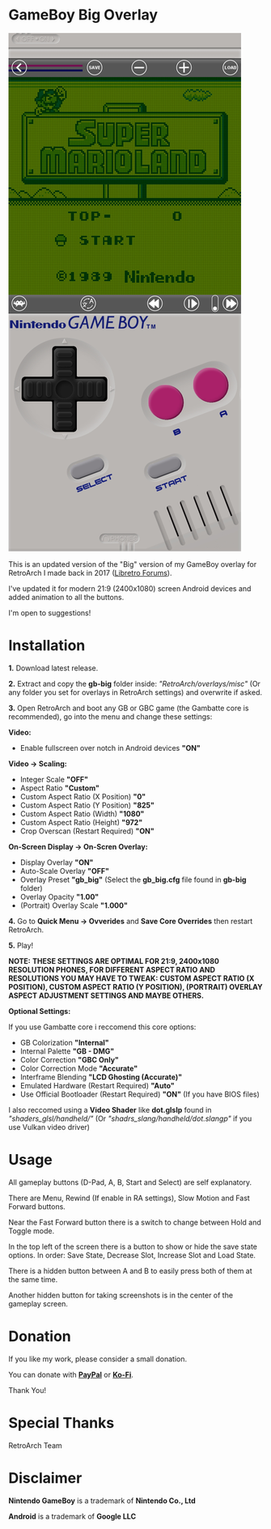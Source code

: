 # GameBoy Big Overlay

![My Image](ow.jpg)

This is an updated version of the "Big" version of my GameBoy overlay for RetroArch I made back in 2017 (<a href="https://forums.libretro.com/t/gameboy-touch-overlay/12469">Libretro Forums</a>).

I've updated it for modern 21:9 (2400x1080) screen Android devices and added animation to all the buttons.

I'm open to suggestions!

# Installation

<b>1.</b> Download latest release.

<b>2.</b> Extract and copy the <b>gb-big</b> folder inside: 
<i>"RetroArch/overlays/misc"</i> (Or any folder you set for overlays in RetroArch settings) and overwrite if asked.

<b>3.</b> Open RetroArch and boot any GB or GBC game (the Gambatte core is recommended), go into the menu and change these settings:

<b>Video:</b>
- Enable fullscreen over notch in Android devices <b>"ON"</b>

<b>Video -> Scaling:</b>
- Integer Scale <b>"OFF"</b>
- Aspect Ratio <b>"Custom"</b>
- Custom Aspect Ratio (X Position) <b>"0"</b>
- Custom Aspect Ratio (Y Position) <b>"825"</b>
- Custom Aspect Ratio (Width) <b>"1080"</b>
- Custom Aspect Ratio (Height) <b>"972"</b>
- Crop Overscan (Restart Required) <b>"ON"</b>

<b>On-Screen Display -> On-Scren Overlay:</b>
- Display Overlay <b>"ON"</b>
- Auto-Scale Overlay <b>"OFF"</b>
- Overlay Preset <b>"gb_big"</b> (Select the <b>gb_big.cfg</b> file found in <b>gb-big</b> folder)
- Overlay Opacity <b>"1.00"</b>
- (Portrait) Overlay Scale <b>"1.000"</b>
  
<b>4.</b> Go to <b>Quick Menu -> Ovverides</b> and <b>Save Core Overrides</b> then restart RetroArch.
 
<b>5.</b> Play!

<b>NOTE:</b>
<b>THESE SETTINGS ARE OPTIMAL FOR 21:9, 2400x1080 RESOLUTION PHONES, FOR DIFFERENT ASPECT RATIO AND RESOLUTIONS YOU MAY HAVE TO TWEAK: CUSTOM ASPECT RATIO (X POSITION), CUSTOM ASPECT RATIO (Y POSITION), (PORTRAIT) OVERLAY ASPECT ADJUSTMENT SETTINGS AND MAYBE OTHERS.</b>
  
<b>Optional Settings:</b>
  
If you use Gambatte core i reccomend this core options:
- GB Colorization <b>"Internal"</b>
- Internal Palette <b>"GB - DMG"</b>
- Color Correction <b>"GBC Only"</b>
- Color Correction Mode <b>"Accurate"</b>
- Interframe Blending <b>"LCD Ghosting (Accurate)"</b>
- Emulated Hardware (Restart Required) <b>"Auto"</b>
- Use Official Bootloader (Restart Required) <b>"ON"</b> (If you have BIOS files)
  
I also reccomed using a <b>Video Shader</b> like <b>dot.glslp</b> found in <i>"shaders_glsl/handheld/"</i> (Or <i>"shadrs_slang/handheld/dot.slangp"</i> if you use Vulkan video driver)

# Usage

All gameplay buttons (D-Pad, A, B, Start and Select) are self explanatory. 

There are Menu, Rewind (If enable in RA settings), Slow Motion and Fast Forward buttons.

Near the Fast Forward button there is a switch to change between Hold and Toggle mode. 

In the top left of the screen there is a button to show or hide the save state options. In order: Save State, Decrease Slot, Increase Slot and Load State.

There is a hidden button between A and B to easily press both of them at the same time.

Another hidden button for taking screenshots is in the center of the gameplay screen.

# Donation
If you like my work, please consider a small donation.

You can donate with <a href="https://paypal.me/maestrosistema?country.x=IT&locale.x=it_IT"><b>PayPal</b></a> or <a href="https://ko-fi.com/maestrosistema"><b>Ko-Fi</b></a>.

Thank You!

# Special Thanks
RetroArch Team

# Disclaimer
<b>Nintendo GameBoy</b> is a trademark of <b>Nintendo Co., Ltd</b>

<b>Android</b> is a trademark of <b>Google LLC</b>
